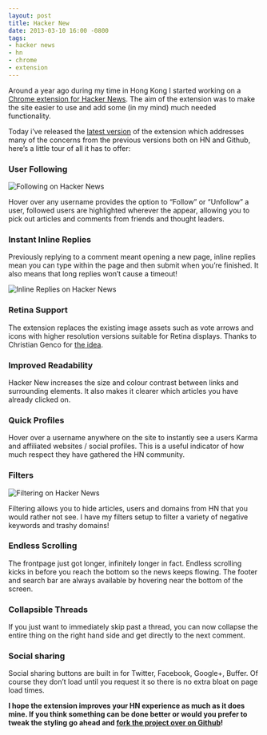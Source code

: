 ```yaml
---
layout: post
title: Hacker New
date: 2013-03-10 16:00 -0800
tags:
- hacker news
- hn
- chrome
- extension
---
```


<p>Around a year ago during my time in Hong Kong I started working on a <a href="https://chrome.google.com/webstore/detail/hackernew/lgoghlndihpmbbgmbpjohilcphbfhddd">Chrome extension for Hacker News</a>. The aim of the extension was to make the site easier to use and add some (in my mind) much needed functionality.</p>

<p>Today i&#8217;ve released the <a href="https://chrome.google.com/webstore/detail/hackernew/lgoghlndihpmbbgmbpjohilcphbfhddd">latest version</a> of the extension which addresses many of the concerns from the previous versions both on HN and Github, here&#8217;s a little tour of all it has to offer:</p>

<h3>User Following</h3>

<p><img src="http://media.tumblr.com/5069b5a2d5880a0e6756e379f1044e8e/tumblr_inline_mjgzxqpef91qz4rgp.png" alt="Following on Hacker News" /></p>
<p>Hover over any username provides the option to &#8220;Follow&#8221; or &#8220;Unfollow&#8221; a user, followed users are highlighted wherever the appear, allowing you to pick out articles and comments from friends and thought leaders.</p>

<h3>Instant Inline Replies</h3>

<p>Previously replying to a comment meant opening a new page, inline replies mean you can type within the page and then submit when you&#8217;re finished. It also means that long replies won&#8217;t cause a timeout!</p>
<p><img src="http://media.tumblr.com/0f0b1592e6166c7a88d72016613860bb/tumblr_inline_mjh02pOV6h1qz4rgp.png" alt="Inline Replies on Hacker News"/></p>

<h3>Retina Support</h3>

<p>The extension replaces the existing image assets such as vote arrows and icons with higher resolution versions suitable for Retina displays. Thanks to Christian Genco for <a href="https://github.com/tommoor/HackerNew/issues/9">the idea</a>.</p>

<h3>Improved Readability</h3>

<p>Hacker New increases the size and colour contrast between links and surrounding elements. It also makes it clearer which articles you have already clicked on.</p>

<h3>Quick Profiles</h3>

<p>Hover over a username anywhere on the site to instantly see a users Karma and affiliated websites / social profiles. This is a useful indicator of how much respect they have gathered the HN community.</p>

<h3>Filters</h3>

<p><img src="http://media.tumblr.com/c36382794587eb52bc44d3d204d1936b/tumblr_inline_mjh072lHfi1qz4rgp.png" alt="Filtering on Hacker News" /></p>
<p>Filtering allows you to hide articles, users and domains from HN that you would rather not see. I have my filters setup to filter a variety of negative keywords and trashy domains!</p>

<h3>Endless Scrolling</h3>

<p>The frontpage just got longer, infinitely longer in fact. Endless scrolling kicks in before you reach the bottom so the news keeps flowing. The footer and search bar are always available by hovering near the bottom of the screen.</p>

<h3>Collapsible Threads</h3>

<p>If you just want to immediately skip past a thread, you can now collapse the entire thing on the right hand side and get directly to the next comment.</p>

<h3>Social sharing</h3>

<p>Social sharing buttons are built in for Twitter, Facebook, Google+, Buffer. Of course they don&#8217;t load until you request it so there is no extra bloat on page load times.</p>

<p><strong>I hope the extension improves your HN experience as much as it does mine. If you think something can be done better or would you prefer to tweak the styling go ahead and <a href="https://github.com/tommoor/hackernew">fork the project over on Github</a>!</strong></p>
